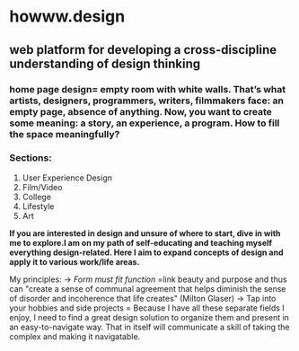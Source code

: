# howww.design
## web platform for developing a cross-discipline understanding of design thinking
### home page design= empty room with white walls. That’s what artists, designers, programmers, writers, filmmakers face: an empty page, absence of anything. Now, you want to create some meaning: a story, an experience, a program. How to fill the space meaningfully?

### Sections:
1. User Experience Design
2. Film/Video
3. College
4. Lifestyle
5. Art

**If you are interested in design and unsure of where to start, dive in with me to explore.I am on my path of self-educating and teaching myself everything design-related. Here I aim to expand concepts of design and apply it to various work/life areas.**

My principles:
-> *Form must fit function* =link beauty and purpose and thus can "create a sense of communal agreement that helps diminish the sense of disorder and incoherence that life creates" (Milton Glaser)
-> Tap into your hobbies and side projects = Because I have all these separate fields I enjoy, I need to find a great design
solution to organize them and present in an easy-to-navigate way. That in itself will communicate a skill of taking the complex and making it navigatable.


